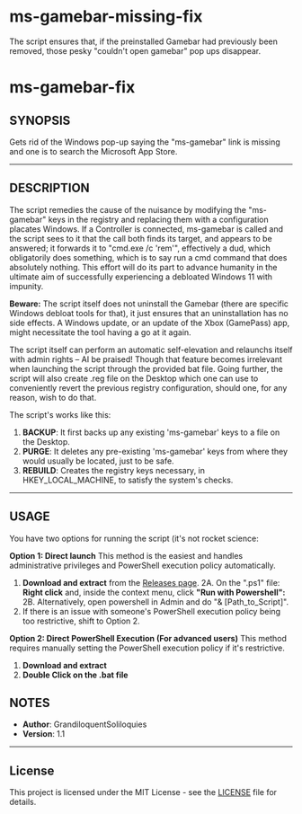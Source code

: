 # ms-gamebar-missing-fix
The script ensures that, if the preinstalled Gamebar had previously been removed, those pesky "couldn't open gamebar" pop ups disappear.

# ms-gamebar-fix

## SYNOPSIS
Gets rid of the Windows pop-up saying the "ms-gamebar" link is missing and one is to search the Microsoft App Store.

---

## DESCRIPTION
The script remedies the cause of the nuisance by modifying the "ms-gamebar" keys in the registry and replacing them with a configuration placates Windows. 
If a Controller is connected, ms-gamebar is called and the script sees to it that the call both finds its target, and appears to be answered; it forwards it to "cmd.exe /c 'rem'", effectively a dud, which obligatorily does something, which is to say run a cmd command that does absolutely nothing. This effort will do its part to advance humanity in the ultimate aim of successfully experiencing a debloated Windows 11 with impunity.

**Beware:** The script itself does not uninstall the Gamebar (there are specific Windows debloat tools for that), it just ensures that an uninstallation has no side effects.
A Windows update, or an update of the Xbox (GamePass) app, might necessitate the tool having a go at it again.

The script itself can perform an automatic self-elevation and relaunchs itself with admin rights – AI be praised! Though that feature becomes irrelevant when launching the script through the provided bat file.
Going further, the script will also create .reg file on the Desktop which one can  use to conveniently revert the previous registry configuration, should one, for any reason, wish to do that.

The script's works like this:
1.  **BACKUP**: It first backs up any existing 'ms-gamebar' keys to a file on the Desktop.
2.  **PURGE**: It deletes any pre-existing 'ms-gamebar' keys from where they would usually be located, just to be safe.
3.  **REBUILD**: Creates the registry keys necessary, in HKEY_LOCAL_MACHINE, to satisfy the system's checks.

---

## USAGE

You have two options for running the script (it's not rocket science:

**Option 1: Direct launch**
This method is the easiest and handles administrative privileges and PowerShell execution policy automatically.

1.  **Download and extract** from the [Releases page](https://github.com/GrandiloquentSoliloquies/ms-gamebar-fix/releases).
2A.  On the ".ps1" file: **Right click** and, inside the context menu, click **"Run with Powershell":**
2B. Alternatively, open powershell in Admin and do "& [Path_to_Script]".
3.  If there is an issue with someone's PowerShell execution policy being too restrictive, shift to Option 2.

**Option 2: Direct PowerShell Execution (For advanced users)**
This method requires manually setting the PowerShell execution policy if it's restrictive.

1.  **Download and extract**
2.  **Double Click on the .bat file**
## NOTES
* **Author**: GrandiloquentSoliloquies
* **Version**: 1.1

---

## License

This project is licensed under the MIT License - see the [LICENSE](LICENSE) file for details.
